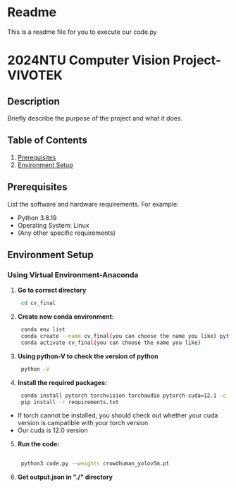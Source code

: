 <!-- This is a readme file for you to execute our code -->
# Readme
This is a readme file for you to execute our code.py

# 2024NTU Computer Vision Project-VIVOTEK

## Description

Briefly describe the purpose of the project and what it does.

## Table of Contents

1. [Prerequisites](#prerequisites)
2. [Environment Setup](#environment-setup)

## Prerequisites

List the software and hardware requirements. For example:

- Python 3.8.19
- Operating System: Linux
- (Any other specific requirements)

## Environment Setup

### Using Virtual Environment-Anaconda

1. **Go to correct directory**
    ```bash
     cd cv_final
2. **Create new conda environment:**
   ```bash
    conda env list
    conda create --name cv_final(you can choose the name you like) python=3.8.19
    conda activate cv_final(you can choose the name you like)
3. **Using python-V to check the version of python**
   ```bash
    python -V
4. **Install the required packages:**
    ```bash
     conda install pytorch torchvision torchaudio pytorch-cuda=12.1 -c pytorch -c nvidia
     pip install -r requirements.txt

* If torch cannot be installed, you should check out whether your cuda version is campatible with your torch version
* Our cuda is 12.0 version


5. **Run the code:**
    ```bash
     
     python3 code.py --weights crowdhuman_yolov5m.pt
6. **Get output.json in "./" directory**









